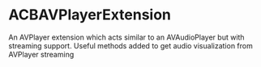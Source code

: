 # ACBAVPlayerExtension
An AVPlayer extension which acts similar to an AVAudioPlayer but with streaming support. Useful methods added to get audio visualization from AVPlayer streaming
